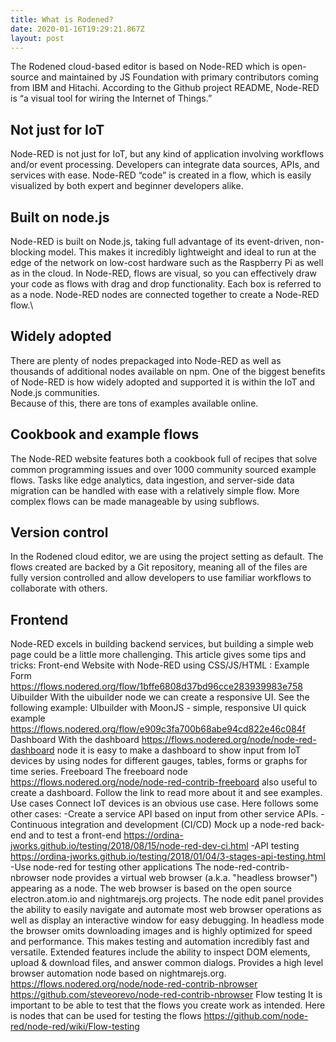 ```yaml
---
title: What is Rodened?
date: 2020-01-16T19:29:21.867Z
layout: post
---
```

The Rodened cloud-based editor is based on Node-RED which is open-source and maintained by JS Foundation with primary contributors coming from IBM and Hitachi.  According to the Github project README, Node-RED is “a visual tool for wiring the Internet of Things.”

## Not just for IoT 

Node-RED is not just for IoT, but any kind of application involving workflows and/or event processing.  Developers can integrate data sources, APIs, and services with ease. Node-RED “code” is created in a flow, which is easily visualized by both expert and beginner developers alike. 

## Built on node.js

Node-RED is built on Node.js, taking full advantage of its event-driven, non-blocking model. This makes it incredibly lightweight and ideal to run at the edge of the network on low-cost hardware such as the Raspberry Pi as well as in the cloud. In Node-RED, flows are visual, so you can effectively draw your code as flows with drag and drop functionality.  Each box is referred to as a node. Node-RED nodes are connected together to create a Node-RED flow.\

## Widely adopted

There are plenty of nodes prepackaged into Node-RED as well as thousands of additional nodes available on npm. One of the biggest benefits of Node-RED is how widely adopted and supported it is within the IoT and Node.js communities.\
Because of this, there are tons of examples available online. 

## Cookbook and example flows
 
The Node-RED website features both a cookbook full of recipes that solve common programming issues and over 1000 community sourced example flows.  Tasks like edge analytics, data ingestion, and server-side data migration can be handled with ease with a relatively simple flow. 
More complex flows can be made manageable by using subflows.

## Version control

In the Rodened cloud editor, we are using the project setting as default. 
The flows created are backed by a Git repository, meaning all of the files are fully version controlled and allow developers to use familiar workflows to collaborate with others.

## Frontend

Node-RED excels in building backend services, but building a simple web page could be a little more challenging. This article gives some tips and tricks:
Front-end Website with Node-RED using CSS/JS/HTML : Example Form
https://flows.nodered.org/flow/1bffe6808d37bd96cce283939983e758
Uibuilder
With the uibuilder node we can create a responsive UI. See the following example:
UIbuilder with MoonJS - simple, responsive UI quick example
https://flows.nodered.org/flow/e909c3fa700b68abe94cd822e46c084f
Dashboard
With the dashboard  https://flows.nodered.org/node/node-red-dashboard node it is easy to make a dashboard to show input from IoT devices by using nodes for different gauges, tables, forms or graphs for time series. 
Freeboard
The freeboard node https://flows.nodered.org/node/node-red-contrib-freeboard also useful to create a dashboard. Follow the link to read more about it and see examples.
Use cases
Connect IoT devices is an obvious use case. Here follows some other cases:
-Create a service API based on input from other service APIs.
-Continuous integration and development (CI/CD)
Mock up a node-red back-end and to test a front-end
https://ordina-jworks.github.io/testing/2018/08/15/node-red-dev-ci.html
-API testing
https://ordina-jworks.github.io/testing/2018/01/04/3-stages-api-testing.html
-Use node-red for testing other applications
The node-red-contrib-nbrowser node provides a virtual web browser (a.k.a. "headless browser") appearing as a node. The web browser is based on the open source electron.atom.io and nightmarejs.org projects. The node edit panel provides the ability to easily navigate and automate most web browser operations as well as display an interactive window for easy debugging. In headless mode the browser omits downloading images and is highly optimized for speed and performance. This makes testing and automation incredibly fast and versatile. Extended features include the ability to inspect DOM elements, upload & download files, and answer common dialogs.
Provides a high level browser automation node based on nightmarejs.org.
https://flows.nodered.org/node/node-red-contrib-nbrowser
https://github.com/steveorevo/node-red-contrib-nbrowser
Flow testing
It is important to be able to test that the flows you create work as intended.  Here is nodes that can be used for testing the flows  https://github.com/node-red/node-red/wiki/Flow-testing
